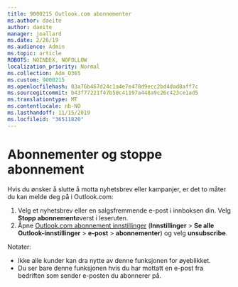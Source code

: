```yaml
---
title: 9000215 Outlook.com abonnementer
ms.author: daeite
author: daeite
manager: joallard
ms.date: 2/26/19
ms.audience: Admin
ms.topic: article
ROBOTS: NOINDEX, NOFOLLOW
localization_priority: Normal
ms.collection: Adm_O365
ms.custom: 9000215
ms.openlocfilehash: 03a76b467d24c1a4e7e478d9ecc2bd4dad8aff7c
ms.sourcegitcommit: b43f77221f47b50c41197a448a9c26c423ce1ad5
ms.translationtype: MT
ms.contentlocale: nb-NO
ms.lasthandoff: 11/15/2019
ms.locfileid: "36511820"
---
```

# <a name="subscriptions-and-unsubscribing"></a>Abonnementer og stoppe abonnement

Hvis du ønsker å slutte å motta nyhetsbrev eller kampanjer, er det to måter du kan melde deg på i Outlook.com:

1. Velg et nyhetsbrev eller en salgsfremmende e-post i innboksen din. Velg **Stopp abonnement**øverst i leseruten.
2. Åpne [Outlook.com abonnement innstillinger](https://outlook.live.com/mail/options/mail/brandsSubscriptions) (**Innstillinger** > **Se alle Outlook-innstillinger** > **e-post** > **abonnementer**) og velg **unsubscribe**.

Notater:

- Ikke alle kunder kan dra nytte av denne funksjonen for øyeblikket.
- Du ser bare denne funksjonen hvis du har mottatt en e-post fra bedriften som sender e-posten du abonnerer på.
